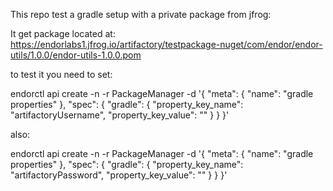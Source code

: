 This repo test a gradle setup with a private package from jfrog:

It get package located at: https://endorlabs1.jfrog.io/artifactory/testpackage-nuget/com/endor/endor-utils/1.0.0/endor-utils-1.0.0.pom

to test it you need to set: 

endorctl api create -n <tenant> -r PackageManager -d '{
    "meta": {
        "name": "gradle properties"
    },
    "spec": {
        "gradle": {
            "property_key_name": "artifactoryUsername",
            "property_key_value": "<username>"
        }
    }
}'

also:

endorctl api create -n <tenant> -r PackageManager -d '{
    "meta": {
        "name": "gradle properties"
    },
    "spec": {
        "gradle": {
            "property_key_name": "artifactoryPassword",
            "property_key_value": "<password>"
        }
    }
}'


